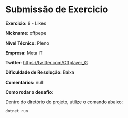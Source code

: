 # Submissão de Exercicio

**Exercicio:** 9 - Likes

**Nickname:** offpepe

**Nível Técnico:** Pleno

**Empresa:** Meta IT

**Twitter**: https://twitter.com/Offplayer_G

**Dificuldade de Resolução:** Baixa

**Comentários:** null

**Como rodar o desafio**:

Dentro do diretório do projeto, utilize o comando abaixo:
```bash
dotnet run
```